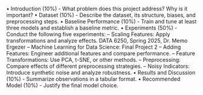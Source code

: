 • Introduction (10%) - What problem does this project address? Why is it important?
• Dataset (10%) - Describe the dataset, its structure, biases, and preprocessing steps.
• Baseline Performance (10%) - Train and tune at least three models and establish a baseline
metric.
• Experiments (50%) - Conduct the following five experiments:
– Scaling Features: Apply transformations and analyze effects.
DATA 6250, Spring 2025, Dr. Memo Ergezer – Machine Learning for Data Science: Final Project 2
– Adding Features: Engineer additional features and compare performance.
– Feature Transformations: Use PCA, t-SNE, or other methods.
– Preprocessing: Compare effects of different preprocessing strategies.
– Noisy Indicators: Introduce synthetic noise and analyze robustness.
• Results and Discussion (10%) - Summarize observations in a tabular format.
• Recommended Model (10%) - Justify the final model choice.
